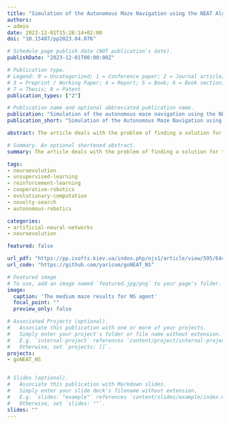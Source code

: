 ```yaml
---
title: "Simulation of the Autonomous Maze Navigation using the NEAT Algorithm"
authors:
- admin
date: 2023-12-01T15:28:14+02:00
doi: "10.15407/pp2023.04.076"

# Schedule page publish date (NOT publication's date).
publishDate: "2023-12-01T00:00:00Z"

# Publication type.
# Legend: 0 = Uncategorized; 1 = Conference paper; 2 = Journal article;
# 3 = Preprint / Working Paper; 4 = Report; 5 = Book; 6 = Book section;
# 7 = Thesis; 8 = Patent
publication_types: ["2"]

# Publication name and optional abbreviated publication name.
publication: "Simulation of the autonomous maze navigation using the NEAT algorithm. Problems in programming, 2023. Vol. 4, N 1. P. 76-89."
publication_short: "Simulation of the Autonomous Maze Navigation using the NEAT Algorithm"

abstract: The article deals with the problem of finding a solution for the navigational task of navigating a maze by an autonomous agent controlled by an artificial neural network (ANN). A solution to this problem was proposed by training the controlling ANN using the method of neuroevolution of augmenting topologies (NEAT). <br/>A description of the mathematical apparatus for determining the goal-oriented objective function to measure fitness of the decision-making agent, suitable for optimizing the training of ANN in the process of neuroevolution, was given. Based on the invented objective function, a software was developed to control the neuroevolutionary process using the Python programming language.<br/>A system for simulating the behavior of an autonomous robot that can navigate through a maze using input signals from various types of sensors has been created. The simulation system allows to imitate the behavior of a physical robot in a large number of experiments in a short time and with minimal expenses.<br/>The experiments performed using the created simulation system to find the optimal values of hyperparameters, which can be used for successful training of the controlling ANN by the method of neuroevolution, are presented.<br/>Additionally, the implemented new methods of visualizing the training process are described. These methods significantly simplify the search for optimal hyperparameters of the NEAT algorithm, due to the visual demonstration of the effect of changing one or another parameter on the training process.

# Summary. An optional shortened abstract.
summary: The article deals with the problem of finding a solution for the navigational task of navigating a maze by an autonomous agent controlled by an artificial neural network (ANN). A solution to this problem was proposed by training the controlling ANN using the method of neuroevolution of augmenting topologies (NEAT).

tags:
- neuroevolution
- unsupervised-learning
- reinforcement-learning
- cooperative-robotics
- evolutionary-computation
- novelty-search
- autonomous-robotics

categories:
- artificial-neural-networks
- neuroevolution

featured: false

url_pdf: "https://pp.isofts.kiev.ua/index.php/ojs1/article/view/595/644"
url_code: "https://github.com/yaricom/goNEAT_NS"

# Featured image
# To use, add an image named `featured.jpg/png` to your page's folder. 
image:
  caption: 'The medium maze results for NS agent'
  focal_point: ""
  preview_only: false

# Associated Projects (optional).
#   Associate this publication with one or more of your projects.
#   Simply enter your project's folder or file name without extension.
#   E.g. `internal-project` references `content/project/internal-project/index.md`.
#   Otherwise, set `projects: []`.
projects:
- goNEAT_NS


# Slides (optional).
#   Associate this publication with Markdown slides.
#   Simply enter your slide deck's filename without extension.
#   E.g. `slides: "example"` references `content/slides/example/index.md`.
#   Otherwise, set `slides: ""`.
slides: ""
---
```

